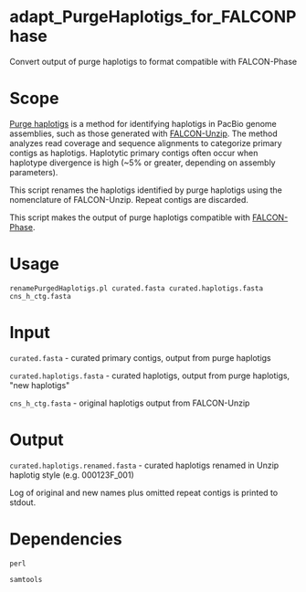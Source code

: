 # adapt_PurgeHaplotigs_for_FALCONPhase
Convert output of purge haplotigs to format compatible with FALCON-Phase

# Scope
[Purge haplotigs](https://bitbucket.org/mroachawri/purge_haplotigs) is a method for identifying haplotigs in PacBio genome assemblies, such as those generated with [FALCON-Unzip](https://github.com/PacificBiosciences/pb-assembly). The method analyzes read coverage and sequence alignments to categorize primary contigs as haplotigs. Haplotytic primary contigs often occur when haplotype divergence is high (~5% or greater, depending on assembly parameters).

This script renames the haplotigs identified by purge haplotigs using the nomenclature of FALCON-Unzip. Repeat contigs are discarded.

This script makes the output of purge haplotigs compatible with [FALCON-Phase](https://github.com/PacificBiosciences/pb-falcon-phase).

# Usage
`renamePurgedHaplotigs.pl curated.fasta curated.haplotigs.fasta cns_h_ctg.fasta`

# Input
`curated.fasta` - curated primary contigs, output from purge haplotigs

`curated.haplotigs.fasta` - curated haplotigs, output from purge haplotigs, "new haplotigs"

`cns_h_ctg.fasta` - original haplotigs output from FALCON-Unzip

# Output
`curated.haplotigs.renamed.fasta` - curated haplotigs renamed in Unzip haplotig style (e.g. 000123F_001)

Log of original and new names plus omitted repeat contigs is printed to stdout.

# Dependencies
`perl`

`samtools`
